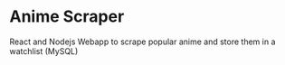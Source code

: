 # Anime Scraper
 React and Nodejs Webapp to scrape popular anime and store them in a watchlist (MySQL)
